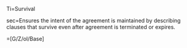 Ti=Survival

sec=Ensures the intent of the agreement is maintained by describing clauses that survive even after agreement is terminated or expires.

=[G/Z/ol/Base]

